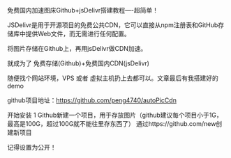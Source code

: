 免费国内加速图床Github+jsDelivr搭建教程—-超简单！

JSDelivr是用于开源项目的免费公共CDN，它可以直接从npm注册表和GitHub存储库中提供Web文件，而无需进行任何配置。

将图片存储在Github上，再用jsDelivr做CDN加速。

就成为了 免费存储(Github)+免费国内CDN(jsDelivr)

随便找个网站环境，VPS 或者 虚拟主机扔上去都可以。文章最后有我搭建好的demo

github项目地址：https://github.com/peng4740/autoPicCdn

开始安装
1 Github新建一个项目，用于存放图片（github建议每个项目小于1G，最高是100G，超过100G就不能往里存东西了）
通过https://github.com/new创建新项目

记得设置为公开！

